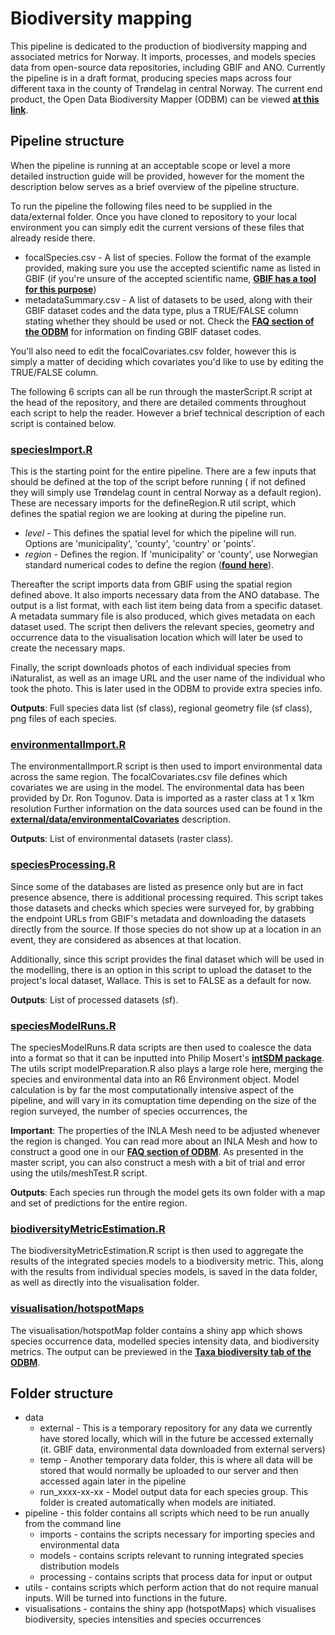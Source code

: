 # Biodiversity mapping

This pipeline is dedicated to the production of biodiversity mapping and associated metrics for Norway. It imports, processes, and models species 
data from open-source data repositories, including GBIF and ANO. Currently the pipeline is in a draft format, producing species maps across four 
different taxa in the county of Trøndelag in central Norway. The current end product, the Open Data Biodiversity Mapper (ODBM) can be viewed 
[**at this link**](https://swp-data-projects.shinyapps.io/hotspotMaps2/).

## Pipeline structure

When the pipeline is running at an acceptable scope or level a more detailed instruction guide will be provided, however for the moment the description below serves as a brief overview of the pipeline structure.

To run the pipeline the following files need to be supplied in the data/external folder. Once you have cloned to repository to your
local environment you can simply edit the current versions of these files that already reside there.

- focalSpecies.csv - A list of species. Follow the format of the example provided, making sure you use the accepted scientific name as 
listed in GBIF (if you're unsure of the accepted scientific name, [**GBIF has a tool for this purpose**](https://www.gbif.org/tools/species-lookup))
- metadataSummary.csv - A list of datasets to be used, along with their GBIF dataset codes and the data type, plus a TRUE/FALSE column 
stating whether they should be used or not. Check the [**FAQ section of the ODBM**](https://swp-data-projects.shinyapps.io/hotspotMaps2/) for
information on finding GBIF dataset codes.

You'll also need to edit the focalCovariates.csv folder, however this is simply a matter of deciding which
covariates you'd like to use by editing the TRUE/FALSE column.

The following 6 scripts can all be run through the masterScript.R script at the head of the repository, and there are detailed comments
throughout each script to help the reader. However a brief technical description of each script is contained below.

### [speciesImport.R](https://github.com/gjearevoll/BioDivMapping/blob/main/pipeline/import/speciesImport.R)

This is the starting point for the entire pipeline. There are a few inputs that should be defined at the top of the script before running (
if not defined they will simply use Trøndelag count in central Norway as a default region). These are necessary imports for the defineRegion.R util 
script, which defines the spatial region we are looking at during the pipeline run. 

- *level* - This defines the spatial level for which the pipeline will run. Options are 'municipality', 'county', 'country' or 'points'.
- *region* - Defines the region. If 'municipality' or 'county', use Norwegian standard numerical codes to define the region 
([**found here**](https://kartverket.no/til-lands/kommunereform/tekniske-endringer-ved-sammenslaing-og-grensejustering/komendr2020)).

Thereafter the script imports data from GBIF using the spatial region defined above. It also imports necessary data from the ANO database. The
output is a list format, with each list item being data from a specific dataset. A metadata summary file is also produced, which gives metadata on 
each dataset used. The script then delivers the relevant species, geometry and occurrence data to the visualisation location which will later
be used to create the necessary maps.

Finally, the script downloads photos of each individual species from iNaturalist, as well as an image URL and the user name of the individual
who took the photo. This is later used in the ODBM to provide extra species info.

**Outputs**: Full species data list (sf class), regional geometry file (sf class), png files of each species.

### [environmentalImport.R](https://github.com/gjearevoll/BioDivMapping/blob/main/pipeline/import/environmentalImport.R)

The environmentalImport.R script is then used to import environmental data across the same region. The focalCovariates.csv file defines which 
covariates we are using in the model. The environmental data has been provided by Dr. Ron Togunov. Data is imported as a raster class at 1 x 1km
resolution Further information on the data sources used can be found in the 
[**external/data/environmentalCovariates**](https://github.com/gjearevoll/BioDivMapping/tree/main/data/external/environmentalCovariates) description.

**Outputs**: List of environmental datasets (raster class).

### [speciesProcessing.R](https://github.com/gjearevoll/BioDivMapping/blob/main/pipeline/processing/speciesDataProcessing.R)

Since some of the databases are listed as presence only but are in fact presence absence, there is additional processing required. This 
script takes those datasets and checks which species were surveyed for, by grabbing the endpoint URLs from GBIF's metadata and downloading
the datasets directly from the source. If those species do not show up at a location in an event, they are considered as
absences at that location.

Additionally, since this script provides the final dataset which will be used in the modelling, there is an option in this script to upload the 
dataset to the project's local dataset, Wallace. This is set to FALSE as a default for now.

**Outputs**: List of processed datasets (sf).

### [speciesModelRuns.R](https://github.com/gjearevoll/BioDivMapping/blob/main/pipeline/models/speciesModelRuns.R)

The speciesModelRuns.R data scripts are then used to coalesce the data into a format so that it can be inputted into Philip Mosert's
[**intSDM package**](https://github.com/PhilipMostert/intSDM). The utils script modelPreparation.R also plays a large role here, merging the species
and environmental data into an R6 Environment object. Model calculation is by far the most computationally intensive aspect of the pipeline,
and will vary in its comuptation time depending on the size of the region surveyed, the number of species occurrences, the 

**Important**: The properties of the INLA Mesh need to be adjusted whenever the region is changed. You can read more about an INLA Mesh and how to 
construct a good one in our [**FAQ section of ODBM**](https://swp-data-projects.shinyapps.io/hotspotMaps2/). As presented in the 
master script, you can also construct a mesh with a bit of trial and error using the utils/meshTest.R script.

**Outputs**: Each species run through the model gets its own folder with a map and set of predictions for the entire region.

### [biodiversityMetricEstimation.R](https://github.com/gjearevoll/BioDivMapping/blob/main/pipeline/processing/biodiversityMetricEstimation.R)

The biodiversityMetricEstimation.R script is then used to aggregate the results of the integrated species models to a biodiversity 
metric. This, along with the results from individual species models, is saved in the data folder, as well as directly into the
visualisation folder.

### [visualisation/hotspotMaps](https://github.com/gjearevoll/BioDivMapping/tree/main/visualisation/hotspotMaps)

The visualisation/hotspotMap folder contains a shiny app which shows species occurrence data, modelled species intensity data, and
biodiversity metrics. The output can be previewed in the 
[**Taxa biodiversity tab of the ODBM**](https://swp-data-projects.shinyapps.io/hotspotMaps2/).

## Folder structure

- data
  + external - This is a temporary repository for any data we currently have stored locally, which will in the future be accessed externally (it. GBIF data, environmental data downloaded from external servers)
  + temp - Another temporary data folder, this is where all data will be stored that would normally be uploaded to our server and then accessed again later in the pipeline
  + run_xxxx-xx-xx - Model output data for each species group. This folder is created automatically when models are initiated.
- pipeline - this folder contains all scripts which need to be run anually from the command line
  + imports - contains the scripts necessary for importing species and environmental data
  + models - contains scripts relevant to running integrated species distribution models
  + processing - contains scripts that process data for input or output
- utils - contains scripts which perform action that do not require manual inputs. Will be turned into functions in the future.
- visualisations - contains the shiny app (hotspotMaps) which visualises biodiversity, species intensities and species occurrences
